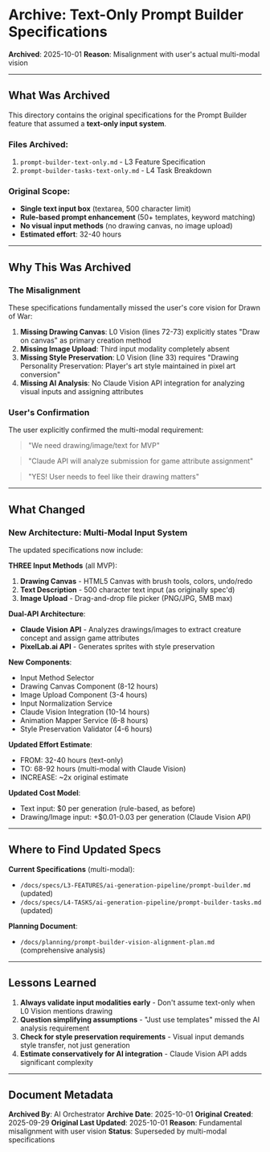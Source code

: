 # Archive: Text-Only Prompt Builder Specifications

**Archived**: 2025-10-01
**Reason**: Misalignment with user's actual multi-modal vision

---

## What Was Archived

This directory contains the original specifications for the Prompt Builder feature that assumed a **text-only input system**.

### Files Archived:
1. `prompt-builder-text-only.md` - L3 Feature Specification
2. `prompt-builder-tasks-text-only.md` - L4 Task Breakdown

### Original Scope:
- **Single text input box** (textarea, 500 character limit)
- **Rule-based prompt enhancement** (50+ templates, keyword matching)
- **No visual input methods** (no drawing canvas, no image upload)
- **Estimated effort**: 32-40 hours

---

## Why This Was Archived

### The Misalignment

These specifications fundamentally missed the user's core vision for Drawn of War:

1. **Missing Drawing Canvas**: L0 Vision (lines 72-73) explicitly states "Draw on canvas" as primary creation method
2. **Missing Image Upload**: Third input modality completely absent
3. **Missing Style Preservation**: L0 Vision (line 33) requires "Drawing Personality Preservation: Player's art style maintained in pixel art conversion"
4. **Missing AI Analysis**: No Claude Vision API integration for analyzing visual inputs and assigning attributes

### User's Confirmation

The user explicitly confirmed the multi-modal requirement:

> "We need drawing/image/text for MVP"

> "Claude API will analyze submission for game attribute assignment"

> "YES! User needs to feel like their drawing matters"

---

## What Changed

### New Architecture: Multi-Modal Input System

The updated specifications now include:

**THREE Input Methods** (all MVP):
1. **Drawing Canvas** - HTML5 Canvas with brush tools, colors, undo/redo
2. **Text Description** - 500 character text input (as originally spec'd)
3. **Image Upload** - Drag-and-drop file picker (PNG/JPG, 5MB max)

**Dual-API Architecture**:
- **Claude Vision API** - Analyzes drawings/images to extract creature concept and assign game attributes
- **PixelLab.ai API** - Generates sprites with style preservation

**New Components**:
- Input Method Selector
- Drawing Canvas Component (8-12 hours)
- Image Upload Component (3-4 hours)
- Input Normalization Service
- Claude Vision Integration (10-14 hours)
- Animation Mapper Service (6-8 hours)
- Style Preservation Validator (4-6 hours)

**Updated Effort Estimate**:
- FROM: 32-40 hours (text-only)
- TO: 68-92 hours (multi-modal with Claude Vision)
- INCREASE: ~2x original estimate

**Updated Cost Model**:
- Text input: $0 per generation (rule-based, as before)
- Drawing/Image input: +$0.01-0.03 per generation (Claude Vision API)

---

## Where to Find Updated Specs

**Current Specifications** (multi-modal):
- `/docs/specs/L3-FEATURES/ai-generation-pipeline/prompt-builder.md` (updated)
- `/docs/specs/L4-TASKS/ai-generation-pipeline/prompt-builder-tasks.md` (updated)

**Planning Document**:
- `/docs/planning/prompt-builder-vision-alignment-plan.md` (comprehensive analysis)

---

## Lessons Learned

1. **Always validate input modalities early** - Don't assume text-only when L0 Vision mentions drawing
2. **Question simplifying assumptions** - "Just use templates" missed the AI analysis requirement
3. **Check for style preservation requirements** - Visual input demands style transfer, not just generation
4. **Estimate conservatively for AI integration** - Claude Vision API adds significant complexity

---

## Document Metadata

**Archived By**: AI Orchestrator
**Archive Date**: 2025-10-01
**Original Created**: 2025-09-29
**Original Last Updated**: 2025-10-01
**Reason**: Fundamental misalignment with user vision
**Status**: Superseded by multi-modal specifications
